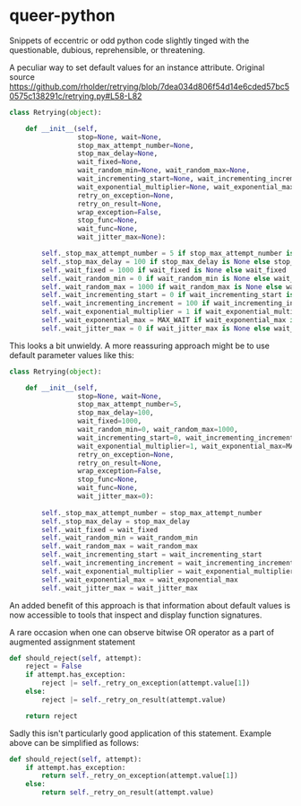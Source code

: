# queer-python
Snippets of eccentric or odd python code slightly tinged with the questionable, dubious, reprehensible, or threatening.

A peculiar way to set default values for an instance attribute. Original source https://github.com/rholder/retrying/blob/7dea034d806f54d14e6cded57bc50575c138291c/retrying.py#L58-L82
```python
class Retrying(object):

    def __init__(self,
                 stop=None, wait=None,
                 stop_max_attempt_number=None,
                 stop_max_delay=None,
                 wait_fixed=None,
                 wait_random_min=None, wait_random_max=None,
                 wait_incrementing_start=None, wait_incrementing_increment=None,
                 wait_exponential_multiplier=None, wait_exponential_max=None,
                 retry_on_exception=None,
                 retry_on_result=None,
                 wrap_exception=False,
                 stop_func=None,
                 wait_func=None,
                 wait_jitter_max=None):

        self._stop_max_attempt_number = 5 if stop_max_attempt_number is None else stop_max_attempt_number
        self._stop_max_delay = 100 if stop_max_delay is None else stop_max_delay
        self._wait_fixed = 1000 if wait_fixed is None else wait_fixed
        self._wait_random_min = 0 if wait_random_min is None else wait_random_min
        self._wait_random_max = 1000 if wait_random_max is None else wait_random_max
        self._wait_incrementing_start = 0 if wait_incrementing_start is None else wait_incrementing_start
        self._wait_incrementing_increment = 100 if wait_incrementing_increment is None else wait_incrementing_increment
        self._wait_exponential_multiplier = 1 if wait_exponential_multiplier is None else wait_exponential_multiplier
        self._wait_exponential_max = MAX_WAIT if wait_exponential_max is None else wait_exponential_max
        self._wait_jitter_max = 0 if wait_jitter_max is None else wait_jitter_max
```
This looks a bit unwieldy. A more reassuring approach might be to use default parameter values like this:
```python
class Retrying(object):

    def __init__(self,
                 stop=None, wait=None,
                 stop_max_attempt_number=5,
                 stop_max_delay=100,
                 wait_fixed=1000,
                 wait_random_min=0, wait_random_max=1000,
                 wait_incrementing_start=0, wait_incrementing_increment=100,
                 wait_exponential_multiplier=1, wait_exponential_max=MAX_WAIT,
                 retry_on_exception=None,
                 retry_on_result=None,
                 wrap_exception=False,
                 stop_func=None,
                 wait_func=None,
                 wait_jitter_max=0):
                 
        self._stop_max_attempt_number = stop_max_attempt_number
        self._stop_max_delay = stop_max_delay
        self._wait_fixed = wait_fixed
        self._wait_random_min = wait_random_min
        self._wait_random_max = wait_random_max
        self._wait_incrementing_start = wait_incrementing_start
        self._wait_incrementing_increment = wait_incrementing_increment
        self._wait_exponential_multiplier = wait_exponential_multiplier
        self._wait_exponential_max = wait_exponential_max
        self._wait_jitter_max = wait_jitter_max
```
An added benefit of this approach is that information about default values is
now accessible to tools that inspect and display function signatures.

A rare occasion when one can observe bitwise OR operator as a part of augmented
assignment statement
```python
def should_reject(self, attempt):
    reject = False
    if attempt.has_exception:
        reject |= self._retry_on_exception(attempt.value[1])
    else:
        reject |= self._retry_on_result(attempt.value)

    return reject
```
Sadly this isn't particularly good application of this statement. Example above
can be simplified as follows:

```python
def should_reject(self, attempt):
    if attempt.has_exception:
        return self._retry_on_exception(attempt.value[1])
    else:
        return self._retry_on_result(attempt.value)
```
